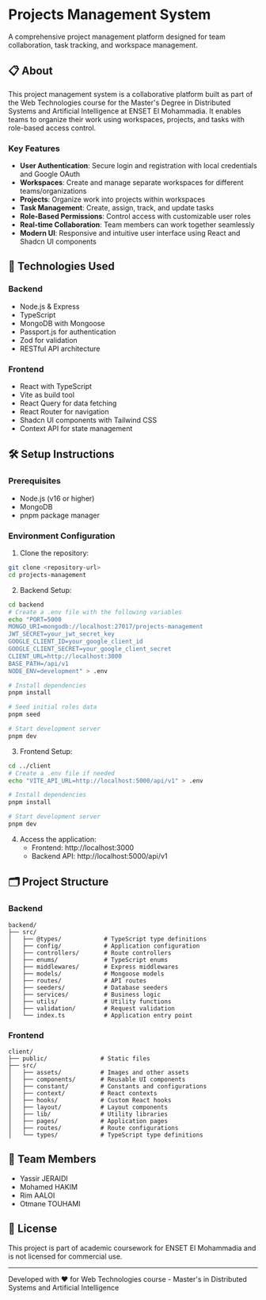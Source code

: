 # Projects Management System

A comprehensive project management platform designed for team collaboration, task tracking, and workspace management.

## 📋 About

This project management system is a collaborative platform built as part of the Web Technologies course for the Master's Degree in Distributed Systems and Artificial Intelligence at ENSET El Mohammadia. It enables teams to organize their work using workspaces, projects, and tasks with role-based access control.

### Key Features

- **User Authentication**: Secure login and registration with local credentials and Google OAuth
- **Workspaces**: Create and manage separate workspaces for different teams/organizations
- **Projects**: Organize work into projects within workspaces
- **Task Management**: Create, assign, track, and update tasks
- **Role-Based Permissions**: Control access with customizable user roles
- **Real-time Collaboration**: Team members can work together seamlessly
- **Modern UI**: Responsive and intuitive user interface using React and Shadcn UI components

## 🚀 Technologies Used

### Backend

- Node.js & Express
- TypeScript
- MongoDB with Mongoose
- Passport.js for authentication
- Zod for validation
- RESTful API architecture

### Frontend

- React with TypeScript
- Vite as build tool
- React Query for data fetching
- React Router for navigation
- Shadcn UI components with Tailwind CSS
- Context API for state management

## 🛠️ Setup Instructions

### Prerequisites

- Node.js (v16 or higher)
- MongoDB
- pnpm package manager

### Environment Configuration

1. Clone the repository:

```bash
git clone <repository-url>
cd projects-management
```

2. Backend Setup:

```bash
cd backend
# Create a .env file with the following variables
echo "PORT=5000
MONGO_URI=mongodb://localhost:27017/projects-management
JWT_SECRET=your_jwt_secret_key
GOOGLE_CLIENT_ID=your_google_client_id
GOOGLE_CLIENT_SECRET=your_google_client_secret
CLIENT_URL=http://localhost:3000
BASE_PATH=/api/v1
NODE_ENV=development" > .env

# Install dependencies
pnpm install

# Seed initial roles data
pnpm seed

# Start development server
pnpm dev
```

3. Frontend Setup:

```bash
cd ../client
# Create a .env file if needed
echo "VITE_API_URL=http://localhost:5000/api/v1" > .env

# Install dependencies
pnpm install

# Start development server
pnpm dev
```

4. Access the application:
   - Frontend: http://localhost:3000
   - Backend API: http://localhost:5000/api/v1

## 🗂️ Project Structure

### Backend

```
backend/
├── src/
│   ├── @types/            # TypeScript type definitions
│   ├── config/            # Application configuration
│   ├── controllers/       # Route controllers
│   ├── enums/             # TypeScript enums
│   ├── middlewares/       # Express middlewares
│   ├── models/            # Mongoose models
│   ├── routes/            # API routes
│   ├── seeders/           # Database seeders
│   ├── services/          # Business logic
│   ├── utils/             # Utility functions
│   ├── validation/        # Request validation
│   └── index.ts           # Application entry point
```

### Frontend

```
client/
├── public/               # Static files
├── src/
│   ├── assets/           # Images and other assets
│   ├── components/       # Reusable UI components
│   ├── constant/         # Constants and configurations
│   ├── context/          # React contexts
│   ├── hooks/            # Custom React hooks
│   ├── layout/           # Layout components
│   ├── lib/              # Utility libraries
│   ├── pages/            # Application pages
│   ├── routes/           # Route configurations
│   └── types/            # TypeScript type definitions
```

## 👥 Team Members

- Yassir JERAIDI
- Mohamed HAKIM
- Rim AALOI
- Otmane TOUHAMI

## 📄 License

This project is part of academic coursework for ENSET El Mohammadia and is not licensed for commercial use.

---

Developed with ❤️ for Web Technologies course - Master's in Distributed Systems and Artificial Intelligence
